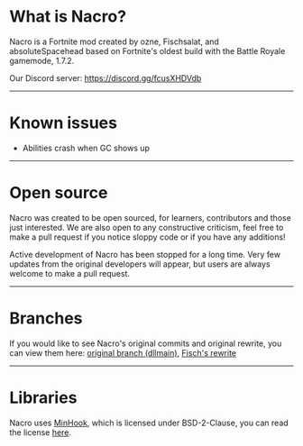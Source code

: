 # What is Nacro?
Nacro is a Fortnite mod created by ozne, Fischsalat, and absoluteSpacehead based on Fortnite's oldest build with the Battle Royale gamemode, 1.7.2.

Our Discord server: https://discord.gg/fcusXHDVdb

---

# Known issues
- Abilities crash when GC shows up

---

# Open source
Nacro was created to be open sourced, for learners, contributors and those just interested. We are also open to any constructive criticism, feel free to make a pull request if you notice sloppy code or if you have any additions!

Active development of Nacro has been stopped for a long time. Very few updates from the original developers will appear, but users are always welcome to make a pull request.

---

# Branches
If you would like to see Nacro's original commits and original rewrite, you can view them here: [original branch (dllmain)](https://github.com/Pakchunk/Nacro/tree/dllmain), [Fisch's rewrite](https://github.com/Pakchunk/Nacro/tree/Rewrite)

---

# Libraries
Nacro uses [MinHook](https://github.com/TsudaKageyu/minhook), which is licensed under BSD-2-Clause, you can read the license [here](https://raw.githubusercontent.com/TsudaKageyu/minhook/master/LICENSE.txt).
